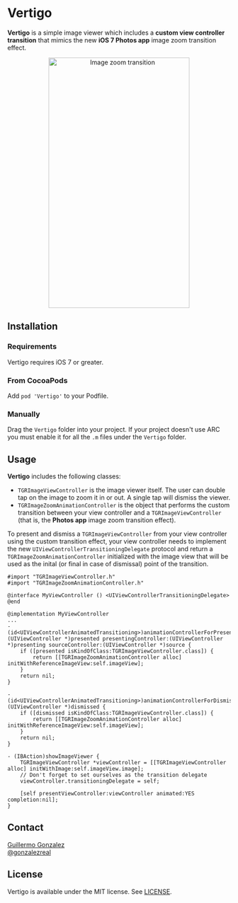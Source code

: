 # Vertigo
**Vertigo** is a simple image viewer which includes a **custom view controller transition** that mimics the new **iOS 7 Photos app** image zoom transition effect.
<p align="center" >
<img src="https://raw.github.com/gonzalezreal/Vertigo/master/VertigoSample/VertigoSample.gif" alt="Image zoom transition" width="318" height="566" />
</p>

## Installation
### Requirements
Vertigo requires iOS 7 or greater.
### From CocoaPods
Add `pod 'Vertigo'` to your Podfile.
### Manually
Drag the `Vertigo` folder into your project. If your project doesn't use ARC you must enable it for all the `.m` files under the `Vertigo` folder.

## Usage
**Vertigo** includes the following classes:
* `TGRImageViewController` is the image viewer itself. The user can double tap on the image to zoom it in or out. A single tap will dismiss the viewer.
* `TGRImageZoomAnimationController` is the object that performs the custom transition between your view controller and a `TGRImageViewController` (that is, the **Photos app** image zoom transition effect).

To present and dismiss a `TGRImageViewController` from your view controller using the custom transition effect, your view controller needs to implement the new `UIViewControllerTransitioningDelegate` protocol and return a `TGRImageZoomAnimationController` initialized with the image view that will be used as the inital (or final in case of dismissal) point of the transition.
```objc
#import "TGRImageViewController.h"
#import "TGRImageZoomAnimationController.h"

@interface MyViewController () <UIViewControllerTransitioningDelegate>
@end

@implementation MyViewController
...
- (id<UIViewControllerAnimatedTransitioning>)animationControllerForPresentedController:(UIViewController *)presented presentingController:(UIViewController *)presenting sourceController:(UIViewController *)source {
    if ([presented isKindOfClass:TGRImageViewController.class]) {
        return [[TGRImageZoomAnimationController alloc] initWithReferenceImageView:self.imageView];
    }
    return nil;
}

- (id<UIViewControllerAnimatedTransitioning>)animationControllerForDismissedController:(UIViewController *)dismissed {
    if ([dismissed isKindOfClass:TGRImageViewController.class]) {
        return [[TGRImageZoomAnimationController alloc] initWithReferenceImageView:self.imageView];
    }
    return nil;
}

- (IBAction)showImageViewer {
    TGRImageViewController *viewController = [[TGRImageViewController alloc] initWithImage:self.imageView.image];
    // Don't forget to set ourselves as the transition delegate
    viewController.transitioningDelegate = self;
    
    [self presentViewController:viewController animated:YES completion:nil];
}
```

## Contact
[Guillermo Gonzalez](http://github.com/gonzalezreal)  
[@gonzalezreal](https://twitter.com/gonzalezreal)
## License
Vertigo is available under the MIT license. See [LICENSE](https://github.com/gonzalezreal/Vertigo/blob/master/LICENSE).
